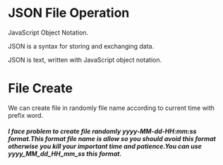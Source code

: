 <html>
  <head></head>
  <body>
    <h1>JSON File Operation</h1>
    <p>JavaScript Object Notation.</p>
    <p>JSON is a syntax for storing and exchanging data.</p>
    <p>JSON is text, written with JavaScript object notation.</p>
    <h1>File Create</h1>
    <p>We can create file in randomly file name according to current time with prefix word.</p>
   <h5>I face problem to create file randomly yyyy-MM-dd-HH:mm:ss format.This format file name is allow so you should avoid this format          otherwise you kill your important time and patience.You can use yyyy_MM_dd_HH_mm_ss this format.</h5>
  </body>
  </html>
